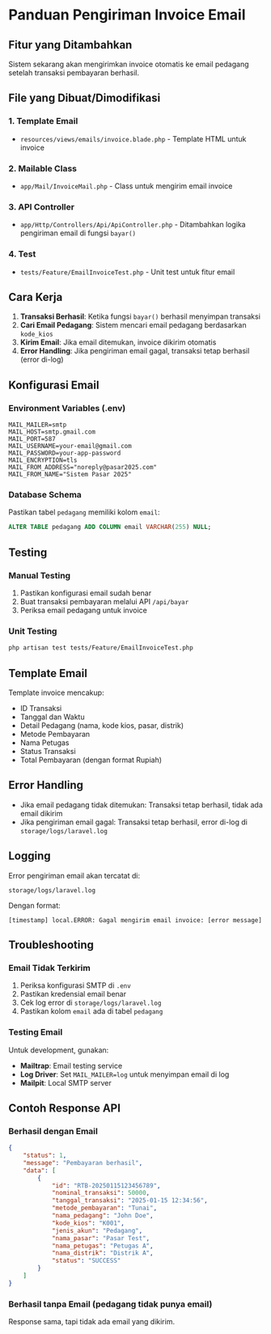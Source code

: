 # Panduan Pengiriman Invoice Email

## Fitur yang Ditambahkan

Sistem sekarang akan mengirimkan invoice otomatis ke email pedagang setelah transaksi pembayaran berhasil.

## File yang Dibuat/Dimodifikasi

### 1. Template Email
- `resources/views/emails/invoice.blade.php` - Template HTML untuk invoice

### 2. Mailable Class
- `app/Mail/InvoiceMail.php` - Class untuk mengirim email invoice

### 3. API Controller
- `app/Http/Controllers/Api/ApiController.php` - Ditambahkan logika pengiriman email di fungsi `bayar()`

### 4. Test
- `tests/Feature/EmailInvoiceTest.php` - Unit test untuk fitur email

## Cara Kerja

1. **Transaksi Berhasil**: Ketika fungsi `bayar()` berhasil menyimpan transaksi
2. **Cari Email Pedagang**: Sistem mencari email pedagang berdasarkan `kode_kios`
3. **Kirim Email**: Jika email ditemukan, invoice dikirim otomatis
4. **Error Handling**: Jika pengiriman email gagal, transaksi tetap berhasil (error di-log)

## Konfigurasi Email

### Environment Variables (.env)
```env
MAIL_MAILER=smtp
MAIL_HOST=smtp.gmail.com
MAIL_PORT=587
MAIL_USERNAME=your-email@gmail.com
MAIL_PASSWORD=your-app-password
MAIL_ENCRYPTION=tls
MAIL_FROM_ADDRESS="noreply@pasar2025.com"
MAIL_FROM_NAME="Sistem Pasar 2025"
```

### Database Schema
Pastikan tabel `pedagang` memiliki kolom `email`:
```sql
ALTER TABLE pedagang ADD COLUMN email VARCHAR(255) NULL;
```

## Testing

### Manual Testing
1. Pastikan konfigurasi email sudah benar
2. Buat transaksi pembayaran melalui API `/api/bayar`
3. Periksa email pedagang untuk invoice

### Unit Testing
```bash
php artisan test tests/Feature/EmailInvoiceTest.php
```

## Template Email

Template invoice mencakup:
- ID Transaksi
- Tanggal dan Waktu
- Detail Pedagang (nama, kode kios, pasar, distrik)
- Metode Pembayaran
- Nama Petugas
- Status Transaksi
- Total Pembayaran (dengan format Rupiah)

## Error Handling

- Jika email pedagang tidak ditemukan: Transaksi tetap berhasil, tidak ada email dikirim
- Jika pengiriman email gagal: Transaksi tetap berhasil, error di-log di `storage/logs/laravel.log`

## Logging

Error pengiriman email akan tercatat di:
```
storage/logs/laravel.log
```

Dengan format:
```
[timestamp] local.ERROR: Gagal mengirim email invoice: [error message]
```

## Troubleshooting

### Email Tidak Terkirim
1. Periksa konfigurasi SMTP di `.env`
2. Pastikan kredensial email benar
3. Cek log error di `storage/logs/laravel.log`
4. Pastikan kolom `email` ada di tabel `pedagang`

### Testing Email
Untuk development, gunakan:
- **Mailtrap**: Email testing service
- **Log Driver**: Set `MAIL_MAILER=log` untuk menyimpan email di log
- **Mailpit**: Local SMTP server

## Contoh Response API

### Berhasil dengan Email
```json
{
    "status": 1,
    "message": "Pembayaran berhasil",
    "data": [
        {
            "id": "RTB-20250115123456789",
            "nominal_transaksi": 50000,
            "tanggal_transaksi": "2025-01-15 12:34:56",
            "metode_pembayaran": "Tunai",
            "nama_pedagang": "John Doe",
            "kode_kios": "K001",
            "jenis_akun": "Pedagang",
            "nama_pasar": "Pasar Test",
            "nama_petugas": "Petugas A",
            "nama_distrik": "Distrik A",
            "status": "SUCCESS"
        }
    ]
}
```

### Berhasil tanpa Email (pedagang tidak punya email)
Response sama, tapi tidak ada email yang dikirim.
